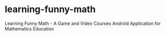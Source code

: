 # learning-funny-math
Learning Funny Math - A Game and Video Courses Android Application for Mathematics Education
